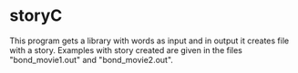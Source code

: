 # storyC
This program gets a library with words as input and in output it creates file with a story.
Examples with story created are given in the files "bond_movie1.out" and "bond_movie2.out".
